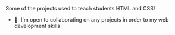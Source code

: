 Some of the projects used to teach students HTML and CSS!

* 🤝  I'm open to collaborating on any projects in order to my web development skills
